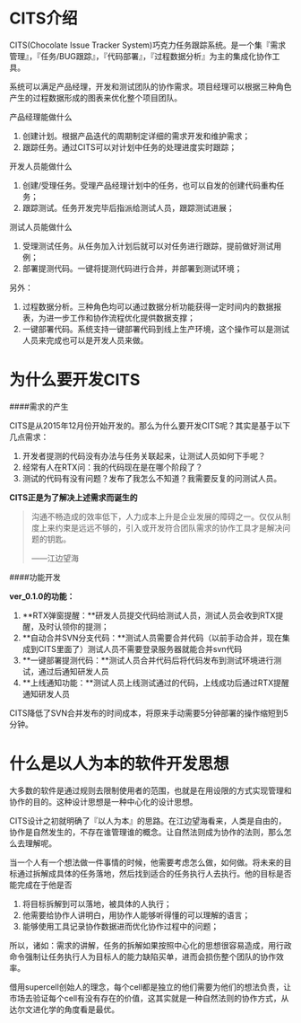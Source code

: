 # CITS介绍

CITS(Chocolate Issue Tracker System)巧克力任务跟踪系统。是一个集『需求管理』，『任务/BUG跟踪』，『代码部署』，『过程数据分析』为主的集成化协作工具。

系统可以满足产品经理，开发和测试团队的协作需求。项目经理可以根据三种角色产生的过程数据形成的图表来优化整个项目团队。

产品经理能做什么

1. 创建计划。根据产品迭代的周期制定详细的需求开发和维护需求；
2. 跟踪任务。通过CITS可以对计划中任务的处理进度实时跟踪；

开发人员能做什么

1. 创建/受理任务。受理产品经理计划中的任务，也可以自发的创建代码重构任务；
2. 跟踪测试。任务开发完毕后指派给测试人员，跟踪测试进展；

测试人员能做什么

1. 受理测试任务。从任务加入计划后就可以对任务进行跟踪，提前做好测试用例；
2. 部署提测代码。一键将提测代码进行合并，并部署到测试环境；

另外：

1. 过程数据分析。三种角色均可以通过数据分析功能获得一定时间内的数据报表，为进一步工作和协作流程优化提供数据支撑；
2. 一键部署代码。系统支持一键部署代码到线上生产环境，这个操作可以是测试人员来完成也可以是开发人员来做。

# 为什么要开发CITS

####需求的产生

CITS是从2015年12月份开始开发的。那么为什么要开发CITS呢？其实是基于以下几点需求：

1. 开发者提测的代码没有办法与任务关联起来，让测试人员如何下手呢？
2. 经常有人在RTX问：我的代码现在是在哪个阶段了？
3. 测试的代码有没有问题？发布了我怎么不知道？我需要反复的问测试人员。

**CITS正是为了解决上述需求而诞生的**

> 沟通不畅造成的效率低下，人力成本上升是企业发展的障碍之一。仅仅从制度上来约束是远远不够的，引入或开发符合团队需求的协作工具才是解决问题的钥匙。
> 
> ——江边望海

####功能开发

**ver_0.1.0的功能：**

1. **RTX弹窗提醒：**研发人员提交代码给测试人员，测试人员会收到RTX提醒，及时认领你的提测；
2. **自动合并SVN分支代码：**测试人员需要合并代码（以前手动合并，现在集成到CITS里面了）测试人员不需要登录服务器就能合并svn代码
3. **一键部署提测代码：**测试人员合并代码后将代码发布到测试环境进行测试，通过后通知研发人员
4. **上线通知功能：**测试人员上线测试通过的代码，上线成功后通过RTX提醒通知研发人员

CITS降低了SVN合并发布的时间成本，将原来手动需要5分钟部署的操作缩短到5分钟。

# 什么是以人为本的软件开发思想

大多数的软件是通过规则去限制使用者的范围，也就是在用设限的方式实现管理和协作的目的。这种设计思想是一种中心化的设计思想。

CITS设计之初就明确了『以人为本』的思路。在江边望海看来，人类是自由的，协作是自然发生的，不存在谁管理谁的概念。让自然法则成为协作的法则，那么怎么去理解呢。

当一个人有一个想法做一件事情的时候，他需要考虑怎么做，如何做。将未来的目标通过拆解成具体的任务落地，然后找到适合的任务执行人去执行。他的目标是否能完成在于他是否

1. 将目标拆解到可以落地，被具体的人执行；
2. 他需要给协作人讲明白，用协作人能够听得懂的可以理解的语言；
3. 能够使用工具记录协作数据进而优化协作过程中的问题；

所以，诸如：需求的讲解，任务的拆解如果按照中心化的思想很容易造成，用行政命令强制让任务执行人为目标人的能力缺陷买单，进而会损伤整个团队的协作效率。

借用supercell创始人的理念，每个cell都是独立的他们需要为他们的想法负责，让市场去验证每个cell有没有存在的价值，这其实就是一种自然法则的协作方式，从达尔文进化学的角度看是最优。




